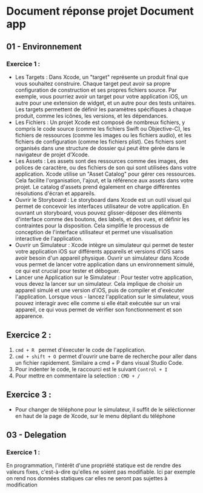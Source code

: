 # Document réponse projet Document app

## 01 - Environnement

### Exercice 1 : 

- Les Targets : Dans Xcode, un "target" représente un produit final que vous souhaitez construire. Chaque target peut avoir sa propre configuration de construction et ses propres fichiers source. Par exemple, vous pourriez avoir un target pour votre application iOS, un autre pour une extension de widget, et un autre pour des tests unitaires. Les targets permettent de définir les paramètres spécifiques à chaque produit, comme les icônes, les versions, et les dépendances.
- Les Fichiers : Un projet Xcode est composé de nombreux fichiers, y compris le code source (comme les fichiers Swift ou Objective-C), les fichiers de ressources (comme les images ou les fichiers audio), et les fichiers de configuration (comme les fichiers plist). Ces fichiers sont organisés dans une structure de dossier qui peut être gérée dans le navigateur de projet d’Xcode.
- Les Assets : Les assets sont des ressources comme des images, des polices de caractère, ou des fichiers de son qui sont utilisées dans votre application. Xcode utilise un "Asset Catalog" pour gérer ces ressources. Cela facilite l'organisation, l'ajout, et la référence aux assets dans votre projet. Le catalog d'assets prend également en charge différentes résolutions d'écran et appareils.
- Ouvrir le Storyboard : Le storyboard dans Xcode est un outil visuel qui permet de concevoir les interfaces utilisateur de votre application. En ouvrant un storyboard, vous pouvez glisser-déposer des éléments d'interface comme des boutons, des labels, et des vues, et définir les contraintes pour la disposition. Cela simplifie le processus de conception de l'interface utilisateur et permet une visualisation interactive de l'application.
- Ouvrir un Simulateur : Xcode intègre un simulateur qui permet de tester votre application iOS sur différents appareils et versions d'iOS sans avoir besoin d'un appareil physique. Ouvrir un simulateur dans Xcode vous permet de lancer votre application dans un environnement simulé, ce qui est crucial pour tester et déboguer.
- Lancer une Application sur le Simulateur : Pour tester votre application, vous devez la lancer sur un simulateur. Cela implique de choisir un appareil simulé et une version d'iOS, puis de compiler et d'exécuter l'application. Lorsque vous - lancez l'application sur le simulateur, vous pouvez interagir avec elle comme si elle était exécutée sur un vrai appareil, ce qui vous permet de vérifier son fonctionnement et son apparence.

## Exercice 2 : 
1. ```cmd + R ``` permet d'éxecuter le code de l'application.
2.  ```cmd + shift + O ```permet d'ouvrir une barre de recherche pour aller dans un fichier rapidement. Similaire a cmd + P dans visual Studio Code.
3. Pour indenter le code, le raccourci est le suivant ``` Control + I ```
4. Pour mettre en commentaire la selection : ```CMD + /```

## Exercice 3 : 
- Pour changer de téléphone pour le simulateur, il suffit de le séléctionner en haut de la page de Xcode, sur le menu dépliant du téléphone


## 03 - Delegation

### Exercice 1 :
En programmation, l'intérêt d'une propriété statique est de rendre des valeurs fixes, c'est-à-dire qu'elles ne soient pas modifiable. Ici par exemple on rend nos données statiques car elles ne seront pas sujettes à modification

